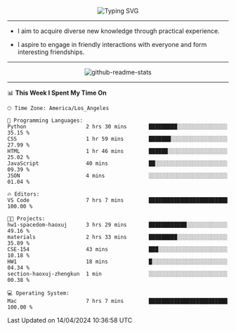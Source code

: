 <p align="center">
  <img src="https://readme-typing-svg.demolab.com?font=Fira+Code&weight=500&size=32&duration=2500&pause=1600&center=true&vCenter=true&random=false&width=1024&height=64&lines=Hi+there+%F0%9F%91%8B;I'm+delighted+you+could+make+it+here+%F0%9F%8E%89;I'm+Harry%2C+a+college+student+still+finding+my+way" alt="Typing SVG" />
</p>


---


- I aim to acquire diverse new knowledge through practical experience.

- I aspire to engage in friendly interactions with everyone and form interesting friendships.


---


<p align="center">
  <img src="https://github-readme-stats.vercel.app/api?username=Harry-Jing&show_icons=true" alt="github-readme-stats"/>
</p>


---

<!--START_SECTION:waka-->
📊 **This Week I Spent My Time On** 

```text
🕑︎ Time Zone: America/Los_Angeles

💬 Programming Languages: 
Python                   2 hrs 30 mins       █████████░░░░░░░░░░░░░░░░   35.15 % 
CSS                      1 hr 59 mins        ███████░░░░░░░░░░░░░░░░░░   27.99 % 
HTML                     1 hr 46 mins        ██████░░░░░░░░░░░░░░░░░░░   25.02 % 
JavaScript               40 mins             ██░░░░░░░░░░░░░░░░░░░░░░░   09.39 % 
JSON                     4 mins              ░░░░░░░░░░░░░░░░░░░░░░░░░   01.04 % 

🔥 Editors: 
VS Code                  7 hrs 7 mins        █████████████████████████   100.00 % 

🐱‍💻 Projects: 
hw1-spacedom-haoxuj      3 hrs 29 mins       ████████████░░░░░░░░░░░░░   49.16 % 
materials                2 hrs 33 mins       █████████░░░░░░░░░░░░░░░░   35.89 % 
CSE-154                  43 mins             ███░░░░░░░░░░░░░░░░░░░░░░   10.18 % 
HW1                      18 mins             █░░░░░░░░░░░░░░░░░░░░░░░░   04.34 % 
section-haoxuj-zhengkun  1 min               ░░░░░░░░░░░░░░░░░░░░░░░░░   00.38 % 

💻 Operating System: 
Mac                      7 hrs 7 mins        █████████████████████████   100.00 % 
```


 Last Updated on 14/04/2024 10:36:58 UTC
<!--END_SECTION:waka-->
